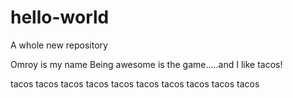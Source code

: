 # hello-world
A whole new repository

Omroy is my name
Being awesome is the game.....and I like tacos!

tacos tacos tacos tacos tacos tacos tacos tacos tacos tacos
